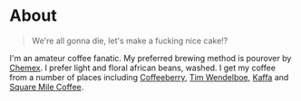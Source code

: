 # About

> We're all gonna die, let's make a fucking nice cake!?

I'm an amateur coffee fanatic. My preferred brewing method is pourover by [Chemex](http://www.chemexcoffeemaker.com). I prefer light and floral african beans, washed. I get my coffee from a number of places including [Coffeeberry](http://www.coffeeberry.no), [Tim Wendelboe](http://timwendelboe.no), [Kaffa](http://www.kaffa.no) and [Square Mile Coffee](http://shop.squaremilecoffee.com).